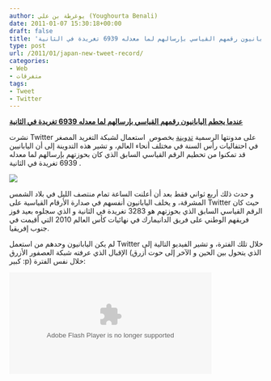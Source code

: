 ```yaml
---
author: يوغرطة بن علي (Youghourta Benali)
date: 2011-01-07 15:30:18+00:00
draft: false
title: 'عندما يحطم اليابانيون رقمهم القياسي بإرسالهم لما معدله 6939 تغريدة في الثانية '
type: post
url: /2011/01/japan-new-tweet-record/
categories:
- Web
- متفرقات
tags:
- Tweet
- Twitter
---
```


**[عندما يحطم اليابانيون رقمهم القياسي بإرسالهم لما معدله 6939 تغريدة في الثانية](https://www.it-scoop.com/2011/01/japan-new-tweet-record/)**




نشرت Twitter على مدونتها الرسمية [تدوينة](http://blog.twitter.com/2011/01/celebrating-new-year-with-new-tweet.html) بخصوص  استعمال لشبكة التغريد المصغر في احتفاليات رأس السنة في مختلف أنحاء العالم، و تشير هذه التدوينة إلى أن اليابانيين قد تمكنوا من تحطيم الرقم القياسي السابق الذي كان بحوزتهم بإرسالهم لما معدله  6939 تغريدة في الثانية.




[![](https://2.bp.blogspot.com/_vR_Z8fpX1iY/TSYMGSoIKKI/AAAAAAAAAKc/LoOAnFSmRok/s1600/japan.png )
](https://www.it-scoop.com/2011/01/japan-new-tweet-record/)




و حدث ذلك أربع ثواني فقط بعد أن أعلنت الساعة تمام منتصف الليل في بلاد الشمس المشرقة، و يخلف اليابانيون أنفسهم في صدارة الأرقام القياسية على Twitter حيث كان الرقم القياسي السابق الذي بحوزتهم هو 3283 تغريدة في الثانية و الذي سجلوه بعيد فوز فريقهم الوطني على فريق الدانيمارك في نهائيات كأس العالم 2010 التي أقيمت في جنوب إفريقيا.


لم يكن اليابانيون وحدهم من استعمل Twitter خلال تلك الفترة، و تشير الفيديو التالية إلى الإقبال الذي عرفته شبكة العصفور الأزرق (الذي يتحول بين الحين و الآخر إلى حوت أزرق كبير :p) خلال نفس الفترة:

<!-- more -->



<object classid="clsid:d27cdb6e-ae6d-11cf-96b8-444553540000" width="400" codebase="http://download.macromedia.com/pub/shockwave/cabs/flash/swflash.cab#version=6,0,40,0" height="201"><embed src="http://www.flickr.com/apps/video/stewart.swf?v=71377" bgcolor="#000000" height="201" width="400" allowfullscreen="true" type="application/x-shockwave-flash" flashvars="intl_lang=fr-fr&photo_secret=f1c75607f0&photo_id=5330386295"></embed></object>
